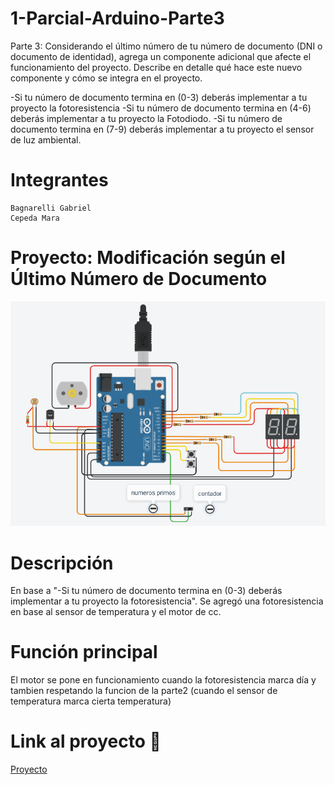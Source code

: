 # 1-Parcial-Arduino-Parte3
Parte 3: Considerando el último número de tu número de documento (DNI o documento de
identidad), agrega un componente adicional que afecte el funcionamiento del proyecto.
Describe en detalle qué hace este nuevo componente y cómo se integra en el proyecto.

-Si tu número de documento termina en (0-3) deberás implementar a tu proyecto la
fotoresistencia
-Si tu número de documento termina en (4-6) deberás implementar a tu proyecto la
Fotodiodo.
-Si tu número de documento termina en (7-9) deberás implementar a tu proyecto el
sensor de luz ambiental.

# Integrantes

    Bagnarelli Gabriel
    Cepeda Mara
    
# Proyecto: Modificación según el Último Número de Documento

![Tercera parte Arduino](https://github.com/g4b7i3l/1-Parcial-Arduino/blob/main/Parte3/Tercera%20parte%20Arduino.PNG?raw=true)

# Descripción

En base a "-Si tu número de documento termina en (0-3) deberás implementar a tu proyecto la
fotoresistencia". Se agregó una fotoresistencia en base al sensor de temperatura y el motor de cc.

# Función principal

El motor se pone en funcionamiento cuando la fotoresistencia marca día y tambien respetando la funcion de la parte2 (cuando el sensor de temperatura marca cierta temperatura)

# Link al proyecto 💨
<a href="https://www.tinkercad.com/things/9fQGhDgot4u-trabajo-3/editel" rel="nofollow">Proyecto
</a>

